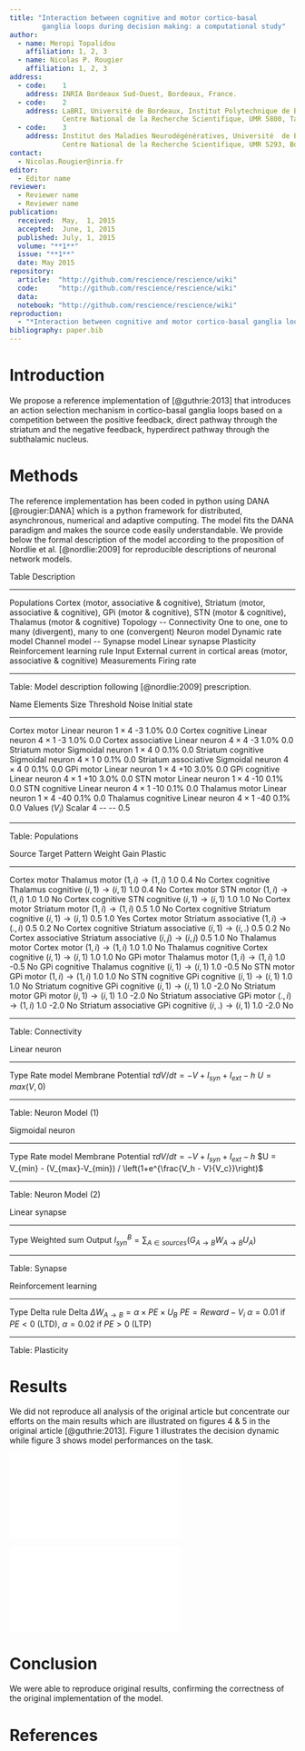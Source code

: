 ```yaml
---
title: "Interaction between cognitive and motor cortico-basal
        ganglia loops during decision making: a computational study"
author:
  - name: Meropi Topalidou
    affiliation: 1, 2, 3
  - name: Nicolas P. Rougier
    affiliation: 1, 2, 3
address:
  - code:    1
    address: INRIA Bordeaux Sud-Ouest, Bordeaux, France.
  - code:    2
    address: LaBRI, Université de Bordeaux, Institut Polytechnique de Bordeaux,
             Centre National de la Recherche Scientifique, UMR 5800, Talence, France.
  - code:    3
    address: Institut des Maladies Neurodégénératives, Université  de Bordeaux,
             Centre National de la Recherche Scientifique, UMR 5293, Bordeaux, France.
contact:
  - Nicolas.Rougier@inria.fr
editor:
  - Editor name
reviewer:
  - Reviewer name
  - Reviewer name
publication:
  received:  May,  1, 2015
  accepted:  June, 1, 2015
  published: July, 1, 2015
  volume: "**1**"
  issue: "**1**"
  date: May 2015
repository:
  article:  "http://github.com/rescience/rescience/wiki"
  code:     "http://github.com/rescience/rescience/wiki"
  data:
  notebook: "http://github.com/rescience/rescience/wiki"
reproduction:
  - "*Interaction between cognitive and motor cortico-basal ganglia loops during decision making: a computational study*, M. Guthrie, A. Leblois, A. Garenne, and T. Boraud, Journal of Neurophysiology, 109, 2013."
bibliography: paper.bib
---
```


# Introduction

We propose a reference implementation of [@guthrie:2013] that introduces an
action selection mechanism in cortico-basal ganglia loops based on a
competition between the positive feedback, direct pathway through the striatum
and the negative feedback, hyperdirect pathway through the subthalamic nucleus.

# Methods

The reference implementation has been coded in python using DANA
[@rougier:DANA] which is a python framework for distributed, asynchronous,
numerical and adaptive computing. The model fits the DANA paradigm and makes
the source code easily understandable. We provide below the formal description
of the model according to the proposition of Nordlie et al. [@nordlie:2009]
for reproducible descriptions of neuronal network models.

Table              Description
------------------ ------------------------------------------------------------------
Populations        Cortex (motor, associative & cognitive),
                   Striatum (motor, associative & cognitive),
                   GPi (motor & cognitive),
                   STN (motor & cognitive),
                   Thalamus (motor & cognitive)
Topology           --
Connectivity       One to one, one to many (divergent), many to one (convergent)
Neuron model       Dynamic rate model
Channel model      --
Synapse model      Linear synapse
Plasticity         Reinforcement learning rule
Input              External current in cortical areas (motor, associative & cognitive)
Measurements       Firing rate
------------------ -------------------------------------------------------------------

Table: Model description following [@nordlie:2009] prescription.


Name                 Elements          Size           Threshold Noise Initial state
-------------------- ----------------- -------------- --------- ----- -------------
Cortex motor         Linear neuron     $1 \times 4$   -3        1.0%  0.0
Cortex cognitive     Linear neuron     $4 \times 1$   -3        1.0%  0.0
Cortex associative   Linear neuron     $4 \times 4$   -3        1.0%  0.0
Striatum motor       Sigmoidal neuron  $1 \times 4$   0         0.1%  0.0
Striatum cognitive   Sigmoidal neuron  $4 \times 1$   0         0.1%  0.0
Striatum associative Sigmoidal neuron  $4 \times 4$   0         0.1%  0.0
GPi motor            Linear neuron     $1 \times 4$   +10       3.0%  0.0
GPi cognitive        Linear neuron     $4 \times 1$   +10       3.0%  0.0
STN motor            Linear neuron     $1 \times 4$   -10       0.1%  0.0
STN cognitive        Linear neuron     $4 \times 1$   -10       0.1%  0.0
Thalamus motor       Linear neuron     $1 \times 4$   -40       0.1%  0.0
Thalamus cognitive   Linear neuron     $4 \times 1$   -40       0.1%  0.0
Values ($V_i$)       Scalar            $4$            --        --    0.5
-------------------- ----------------- -------------- --------- ----- -------------

Table: Populations


Source               Target               Pattern                   Weight  Gain  Plastic
-------------------- -------------------- ------------------------- ------- ----- -------
Cortex motor         Thalamus motor       $(1,i) \rightarrow (1,i)$ 1.0     0.4   No 
Cortex cognitive     Thalamus cognitive   $(i,1) \rightarrow (i,1)$ 1.0     0.4   No 
Cortex motor         STN motor            $(1,i) \rightarrow (1,i)$ 1.0     1.0   No 
Cortex cognitive     STN cognitive        $(i,1) \rightarrow (i,1)$ 1.0     1.0   No 
Cortex motor         Striatum motor       $(1,i) \rightarrow (1,i)$ 0.5     1.0   No
Cortex cognitive     Striatum cognitive   $(i,1) \rightarrow (i,1)$ 0.5     1.0   Yes
Cortex motor         Striatum associative $(1,i) \rightarrow (.,i)$ 0.5     0.2   No
Cortex cognitive     Striatum associative $(i,1) \rightarrow (i,.)$ 0.5     0.2   No
Cortex associative   Striatum associative $(i,j) \rightarrow (i,j)$ 0.5     1.0   No
Thalamus motor       Cortex motor         $(1,i) \rightarrow (1,i)$ 1.0     1.0   No
Thalamus cognitive   Cortex cognitive     $(i,1) \rightarrow (i,1)$ 1.0     1.0   No
GPi motor            Thalamus motor       $(1,i) \rightarrow (1,i)$ 1.0     -0.5  No
GPi cognitive        Thalamus cognitive   $(i,1) \rightarrow (i,1)$ 1.0     -0.5  No
STN motor            GPi motor            $(1,i) \rightarrow (1,i)$ 1.0     1.0   No
STN cognitive        GPi cognitive        $(i,1) \rightarrow (i,1)$ 1.0     1.0   No
Striatum cognitive   GPi cognitive        $(i,1) \rightarrow (i,1)$ 1.0     -2.0  No
Striatum motor       GPi motor            $(i,1) \rightarrow (i,1)$ 1.0     -2.0  No
Striatum associative GPi motor            $(.,i) \rightarrow (1,i)$ 1.0     -2.0  No
Striatum associative GPi cognitive        $(i,.) \rightarrow (i,1)$ 1.0     -2.0  No
-------------------- -------------------- ------------------------- ------- ----- -------

Table: Connectivity


Linear neuron
------------------ -----------------------------------------
Type               Rate model
Membrane Potential $\tau dV/dt = -V + I_{syn} + I_{ext} - h$
                   $U = max(V,0)$
------------------ -----------------------------------------

Table: Neuron Model (1)


Sigmoidal neuron
------------------ --------------------------------------------------------------------------
Type               Rate model
Membrane Potential $\tau dV/dt = -V + I_{syn} + I_{ext} - h$
                   $U = V_{min} - (V_{max}-V_{min}) / \left(1+e^{\frac{V_h - V}{V_c}}\right)$
------------------ --------------------------------------------------------------------------

Table: Neuron Model (2)


Linear synapse
-------------- -----------------------------------------------------------------------------------
Type           Weighted sum
Output         $I^{B}_{syn} = \sum_{A \in sources}(G_{A \rightarrow B} W_{A \rightarrow B} U_{A})$
-------------- -----------------------------------------------------------------------------------

Table: Synapse


Reinforcement learning
---------------------- --------------------------------------------------------------------
Type                   Delta rule
Delta                  $\Delta W_{A \rightarrow B} = \alpha \times PE \times U_{B}$
                       $PE = Reward - V_{i}$
                       $\alpha = 0.01$ if $PE < 0$ (LTD), $\alpha = 0.02$ if $PE > 0$ (LTP)
---------------------- --------------------------------------------------------------------

Table: Plasticity


# Results

We did not reproduce all analysis of the original article but concentrate our
efforts on the main results which are illustrated on figures 4 & 5 in the
original article [@guthrie:2013]. Figure 1 illustrates the decision dynamic
while figure 3 shows model performances on the task.

![**Activity in the cortical population during a single trial of action selection.**
  This is the reproduction of figure 4 of the original article. The overall shape is
  slightly different because of the noise that makes the cognitive and motor decision
  to reach threshold at different times. The oscillations between time t=0 and time
  t=500ms are characteristic of the model. All activities have been recorded before
  any learning occurs in the model.](code/figure-1.pdf)

![**Activity in all populations during a single trial of action selection.**
  This specific figure was not included in the original article but has been
  proved to be very useful when debuggin the model. All activities have been
  recorded before any learning occurs in the model.](code/figure-2.pdf)

# Conclusion

We were able to reproduce original results, confirming the correctness of the
original implementation of the model.


# References
